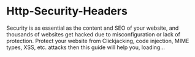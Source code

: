 # Http-Security-Headers

Security is as essential as the content and SEO of your website, and thousands of websites get hacked due to misconfiguration or lack of protection. Protect your website from Clickjacking, code injection, MIME types, XSS, etc. attacks then this guide will help you, 
loading...

